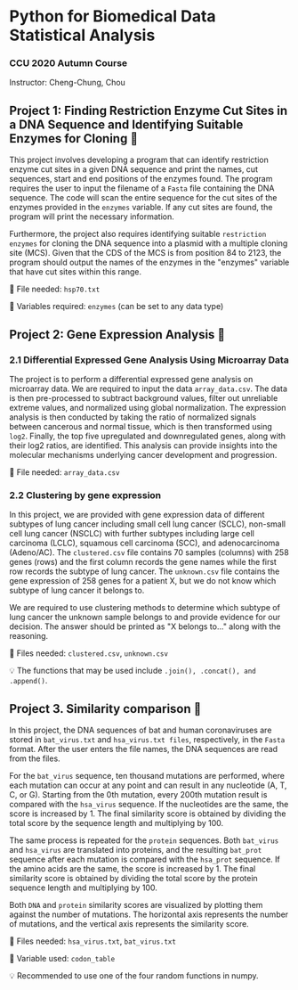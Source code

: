 # Python for Biomedical Data Statistical Analysis
### CCU 2020 Autumn Course
Instructor: Cheng-Chung, Chou

## Project 1: Finding Restriction Enzyme Cut Sites in a DNA Sequence and Identifying Suitable Enzymes for Cloning 🧫

This project involves developing a program that can identify restriction enzyme cut sites in a given DNA sequence and print the names, cut sequences, start and end positions of the enzymes found. The program requires the user to input the filename of a `Fasta` file containing the DNA sequence. The code will scan the entire sequence for the cut sites of the enzymes provided in the `enzymes` variable. If any cut sites are found, the program will print the necessary information.

Furthermore, the project also requires identifying suitable `restriction enzymes` for cloning the DNA sequence into a plasmid with a multiple cloning site (MCS). Given that the CDS of the MCS is from position 84 to 2123, the program should output the names of the enzymes in the "enzymes" variable that have cut sites within this range.

📂 File needed: `hsp70.txt`

🌟 Variables required: `enzymes` (can be set to any data type)

## Project 2: Gene Expression Analysis 🧬

### 2.1 Differential Expressed Gene Analysis Using Microarray Data

The project is to perform a differential expressed gene analysis on microarray data. We are required to input the data `array_data.csv`. The data is then pre-processed to subtract background values, filter out unreliable extreme values, and normalized using global normalization. The expression analysis is then conducted by taking the ratio of normalized signals between cancerous and normal tissue, which is then transformed using `log2`. Finally, the top five upregulated and downregulated genes, along with their log2 ratios, are identified. This analysis can provide insights into the molecular mechanisms underlying cancer development and progression.

📂 File needed: `array_data.csv`

### 2.2 Clustering by gene expression

In this project, we are provided with gene expression data of different subtypes of lung cancer including small cell lung cancer (SCLC), non-small cell lung cancer (NSCLC) with further subtypes including large cell carcinoma (LCLC), squamous cell carcinoma (SCC), and adenocarcinoma (Adeno/AC). The `clustered.csv` file contains 70 samples (columns) with 258 genes (rows) and the first column records the gene names while the first row records the subtype of lung cancer. The `unknown.csv` file contains the gene expression of 258 genes for a patient X, but we do not know which subtype of lung cancer it belongs to.

We are required to use clustering methods to determine which subtype of lung cancer the unknown sample belongs to and provide evidence for our decision. The answer should be printed as "X belongs to..." along with the reasoning. 

📂 Files needed: `clustered.csv`, `unknown.csv`

💡 The functions that may be used include `.join(), .concat(), and .append()`.

## Project 3. Similarity comparison 🦇

In this project, the DNA sequences of bat and human coronaviruses are stored in `bat_virus.txt` and `hsa_virus.txt files`, respectively, in the `Fasta` format. After the user enters the file names, the DNA sequences are read from the files.

For the `bat_virus` sequence, ten thousand mutations are performed, where each mutation can occur at any point and can result in any nucleotide (A, T, C, or G). Starting from the 0th mutation, every 200th mutation result is compared with the `hsa_virus` sequence. If the nucleotides are the same, the score is increased by 1. The final similarity score is obtained by dividing the total score by the sequence length and multiplying by 100.

The same process is repeated for the `protein` sequences. Both `bat_virus` and `hsa_virus` are translated into proteins, and the resulting `bat_prot` sequence after each mutation is compared with the `hsa_prot` sequence. If the amino acids are the same, the score is increased by 1. The final similarity score is obtained by dividing the total score by the protein sequence length and multiplying by 100.

Both `DNA` and `protein` similarity scores are visualized by plotting them against the number of mutations. The horizontal axis represents the number of mutations, and the vertical axis represents the similarity score.

📂 Files needed: `hsa_virus.txt`, `bat_virus.txt`

🌟 Variable used: `codon_table`

💡 Recommended to use one of the four random functions in numpy.







